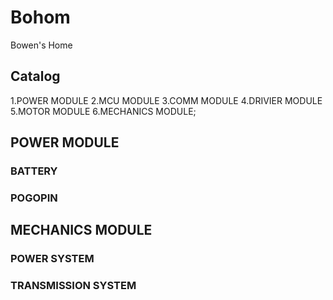 # Bohom	
Bowen's Home

## Catalog
1.POWER MODULE
2.MCU MODULE
3.COMM MODULE
4.DRIVIER MODULE
5.MOTOR MODULE
6.MECHANICS MODULE;

## POWER MODULE
### BATTERY
### POGOPIN

## MECHANICS MODULE
### POWER SYSTEM
### TRANSMISSION SYSTEM